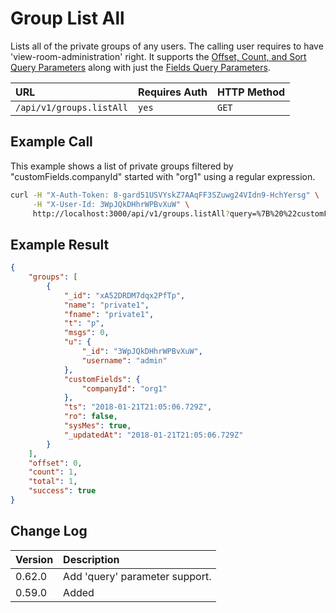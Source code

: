 # Group List All

Lists all of the private groups of any users. The calling user requires to have 'view-room-administration' right. It supports the [Offset, Count, and Sort Query Parameters](../../offset-and-count-and-sort-info/) along with just the [Fields Query Parameters](../../query-and-fields-info/).

| URL | Requires Auth | HTTP Method |
| :--- | :--- | :--- |
| `/api/v1/groups.listAll` | `yes`  | `GET` |

## Example Call

This example shows a list of private groups filtered by "customFields.companyId" started with "org1" using a regular expression.

```bash
curl -H "X-Auth-Token: 8-gard51USVYskZ7AAqFF3SZuwg24VIdn9-HchYersg" \
     -H "X-User-Id: 3WpJQkDHhrWPBvXuW" \
     http://localhost:3000/api/v1/groups.listAll?query=%7B%20%22customFields.companyId%22%3A%20%7B%20%22%24regex%22%3A%20%22%5Eorg1%22%7D%20%7D
```

## Example Result

```json
{
	"groups": [
		{
			"_id": "xA52DRDM7dqx2PfTp",
			"name": "private1",
			"fname": "private1",
			"t": "p",
			"msgs": 0,
			"u": {
				"_id": "3WpJQkDHhrWPBvXuW",
				"username": "admin"
			},
			"customFields": {
				"companyId": "org1"
			},
			"ts": "2018-01-21T21:05:06.729Z",
			"ro": false,
			"sysMes": true,
			"_updatedAt": "2018-01-21T21:05:06.729Z"
		}
	],
	"offset": 0,
	"count": 1,
	"total": 1,
	"success": true
}
```

## Change Log

| Version | Description |
| :--- | :--- |
| 0.62.0 | Add 'query' parameter support. |
| 0.59.0 | Added |
